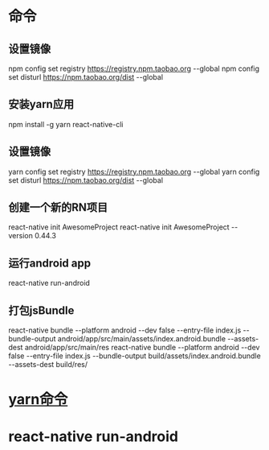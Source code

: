 # 命令
## 设置镜像
npm config set registry https://registry.npm.taobao.org --global
npm config set disturl https://npm.taobao.org/dist --global
## 安装yarn应用
npm install -g yarn react-native-cli
## 设置镜像
yarn config set registry https://registry.npm.taobao.org --global
yarn config set disturl https://npm.taobao.org/dist --global
## 创建一个新的RN项目
react-native init AwesomeProject
react-native init AwesomeProject --version 0.44.3
## 运行android app
react-native run-android
## 打包jsBundle
react-native bundle --platform android --dev false --entry-file index.js --bundle-output android/app/src/main/assets/index.android.bundle --assets-dest android/app/src/main/res
react-native bundle --platform android --dev false --entry-file index.js --bundle-output build/assets/index.android.bundle --assets-dest build/res/
# [yarn命令](https://yarn.bootcss.com/docs/usage/)

# react-native run-android
